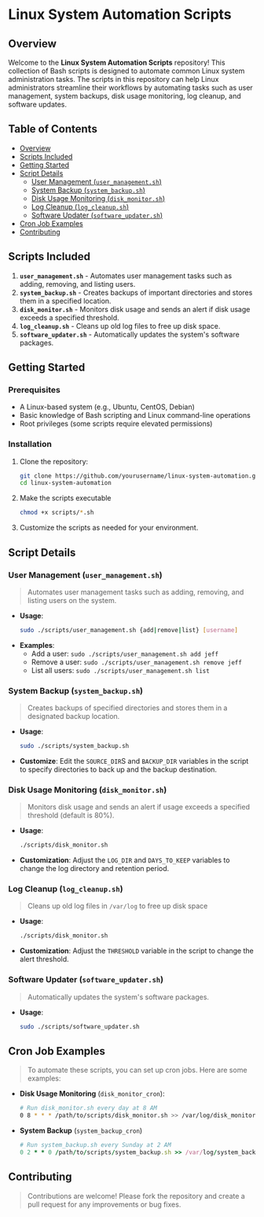# Linux System Automation Scripts

## Overview

Welcome to the **Linux System Automation Scripts** repository! This collection of Bash scripts is designed to automate common Linux system administration tasks. The scripts in this repository can help Linux administrators streamline their workflows by automating tasks such as user management, system backups, disk usage monitoring, log cleanup, and software updates.

## Table of Contents

- [Overview](#overview)
- [Scripts Included](#scripts-included)
- [Getting Started](#getting-started)
- [Script Details](#script-details)
  - [User Management (`user_management.sh`)](#user-management-usermanagementsh)
  - [System Backup (`system_backup.sh`)](#system-backup-systembackupsh)
  - [Disk Usage Monitoring (`disk_monitor.sh`)](#disk-usage-monitoring-diskmonitorsh)
  - [Log Cleanup (`log_cleanup.sh`)](#log-cleanup-logcleanupsh)
  - [Software Updater (`software_updater.sh`)](#software-updater-softwareupdatersh)
- [Cron Job Examples](#cron-job-examples)
- [Contributing](#contributing)

## Scripts Included

1. **`user_management.sh`** - Automates user management tasks such as adding, removing, and listing users.
2. **`system_backup.sh`** - Creates backups of important directories and stores them in a specified location.
3. **`disk_monitor.sh`** - Monitors disk usage and sends an alert if disk usage exceeds a specified threshold.
4. **`log_cleanup.sh`** - Cleans up old log files to free up disk space.
5. **`software_updater.sh`** - Automatically updates the system's software packages.

## Getting Started

### Prerequisites

- A Linux-based system (e.g., Ubuntu, CentOS, Debian)
- Basic knowledge of Bash scripting and Linux command-line operations
- Root privileges (some scripts require elevated permissions)

### Installation

1. Clone the repository:
   ```bash
   git clone https://github.com/yourusername/linux-system-automation.git
   cd linux-system-automation
   ```
2. Make the scripts executable
   ```bash
   chmod +x scripts/*.sh
   ```
3. Customize the scripts as needed for your environment.

## Script Details

### User Management (`user_management.sh`)
> Automates user management tasks such as adding, removing, and listing users on the system.
* **Usage**:
  ```bash
  sudo ./scripts/user_management.sh {add|remove|list} [username]
  ```
* **Examples**:
  - Add a user: `sudo ./scripts/user_management.sh add jeff`
  - Remove a user: `sudo ./scripts/user_management.sh remove jeff`
  - List all users: `sudo ./scripts/user_management.sh list`

### System Backup (`system_backup.sh`)
> Creates backups of specified directories and stores them in a designated backup location.
* **Usage**:
  ```bash
  sudo ./scripts/system_backup.sh
  ```
* **Customize**: Edit the `SOURCE_DIR`S and `BACKUP_DIR` variables in the script to specify directories to back up and the backup destination.
  
### Disk Usage Monitoring (`disk_monitor.sh`)
> Monitors disk usage and sends an alert if usage exceeds a specified threshold (default is 80%).
* **Usage**:
  ```bash
  ./scripts/disk_monitor.sh
  ```
* **Customization**: Adjust the `LOG_DIR` and `DAYS_TO_KEEP` variables to change the log directory and retention period.
  
### Log Cleanup (`log_cleanup.sh`)
> Cleans up old log files in `/var/log` to free up disk space
* **Usage**:
  ```bash
  ./scripts/disk_monitor.sh
  ```
* **Customization**: Adjust the `THRESHOLD` variable in the script to change the alert threshold.

### Software Updater (`software_updater.sh`)
> Automatically updates the system's software packages.
* **Usage**:
  ```bash
  sudo ./scripts/software_updater.sh
  ```

## Cron Job Examples
> To automate these scripts, you can set up cron jobs. Here are some examples:
* **Disk Usage Monitoring** (`disk_monitor_cron`):
   ```bash
  # Run disk_monitor.sh every day at 8 AM
  0 8 * * * /path/to/scripts/disk_monitor.sh >> /var/log/disk_monitor.log 2>&1

  ```
* **System Backup** (`system_backup_cron`)
   ```ruby
  # Run system_backup.sh every Sunday at 2 AM
  0 2 * * 0 /path/to/scripts/system_backup.sh >> /var/log/system_backup.log 2>&1


  ```
## Contributing
> Contributions are welcome! Please fork the repository and create a pull request for any improvements or bug fixes.
